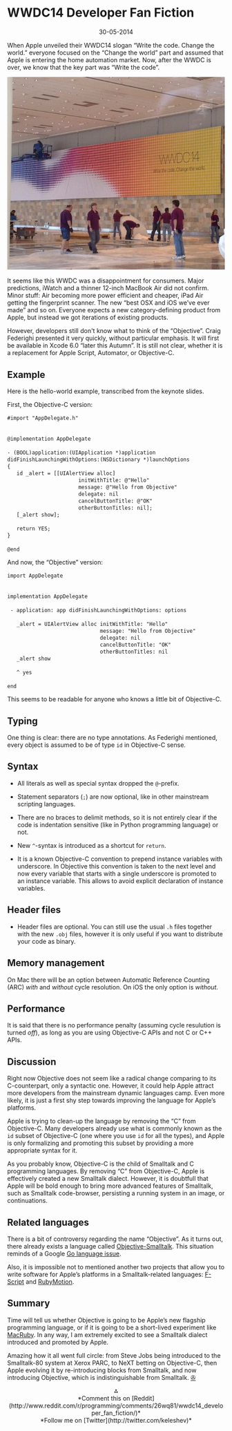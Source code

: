 WWDC14 Developer Fan Fiction
============================

<center>30-05-2014</center>

When Apple unveiled their WWDC14 slogan
“Write the code. Change the world.”
everyone focused on the “Change the world” part and
assumed that Apple is entering the home
automation market. Now, after the WWDC is over,
we know that the key part was “Write the code”.

<center><img src='/wwdc14.jpg'></center>

It seems like this WWDC was a disappointment for consumers.
Major predictions, iWatch and a thinner 12-inch
MacBook Air did not confirm.
Minor stuff:
Air becoming more power efficient and cheaper, iPad Air
getting the fingerprint scanner. The new “best OSX and
iOS we’ve ever made” and so on.
Everyone expects a new category-defining product
from Apple, but instead we got iterations of
existing products.

However, developers still don't know what to think
of the “Objective”. Craig Federighi presented it
very quickly, without particular emphasis.
It will first be available in
Xcode 6.0 “later this Autumn”. It is still not clear,
whether it is a replacement for Apple Script, Automator,
or Objective-C.

Example
-------

Here is the hello-world example, transcribed from the
keynote slides.

First, the Objective-C version:

    #import "AppDelegate.h"


    @implementation AppDelegate

    - (BOOL)application:(UIApplication *)application
    didFinishLaunchingWithOptions:(NSDictionary *)launchOptions
    {
       id _alert = [[UIAlertView alloc]
                           initWithTitle: @"Hello"
                           message: @"Hello from Objective"
                           delegate: nil
                           cancelButtonTitle: @"OK"
                           otherButtonTitles: nil];
       [_alert show];

       return YES;
    }

    @end

And now, the “Objective” version:

    import AppDelegate


    implementation AppDelegate

     - application: app didFinishLaunchingWithOptions: options

       _alert = UIAlertView alloc initWithTitle: "Hello"
                                  message: "Hello from Objective"
                                  delegate: nil
                                  cancelButtonTitle: "OK"
                                  otherButtonTitles: nil
       _alert show

       ^ yes

    end

This seems to be readable for anyone who knows a little
bit of Objective-C.

Typing
------

One thing is clear: there are no type annotations.  As
Federighi mentioned, every object is assumed to be of
type `id` in Objective-C sense.

Syntax
------

- All literals as well as special syntax dropped the
  `@`-prefix.

- Statement separators (`;`) are now optional, like in
  other mainstream scripting languages.

- There are no braces to delimit methods, so it is not
  entirely clear if the code is indentation sensitive (like
  in Python programming language) or not.

- New `^`-syntax is introduced as a shortcut for `return`.

- It is a known Objective-C convention to prepend instance
  variables with underscore. In Objective this convention
  is taken to the next level and now every variable
  that starts with a single underscore is promoted to an
  instance variable. This allows to avoid explicit
  declaration of instance variables.

Header files
------------

- Header files are optional. You can still use the usual
  `.h` files together with the new `.obj` files, however
  it is only useful if you want to distribute your code as
  binary.

Memory management
-----------------

On Mac there will be an option between Automatic Reference
Counting (ARC) *with* and *without* cycle resolution. On iOS
the only option is *without*.

Performance
-----------

It is said that there is no performance penalty (assuming
cycle resulution is turned *off*), as long as you are using
Objective-C APIs and not C or C++ APIs.

Discussion
----------

Right now Objective does not seem like a radical change
comparing to its C-counterpart, only a syntactic one.
However, it could help Apple attract more developers
from the mainstream dynamic languages camp. Even more likely, it
is just a first shy step towards improving the language
for Apple’s platforms.

Apple is trying to clean-up the language
by removing the “C” from Objective-C. Many developers
already use what is commonly known as the `id`
subset of Objective-C (one where you use `id` for
all the types), and Apple is only formalizing and
promoting this subset by providing a more appropriate
syntax for it.

As you probably know, Objective-C is the child of
Smalltalk and C programming languages. By removing
“C” from Objective-C, Apple is effectively created
a new Smalltalk dialect.  However, it is
doubtfull that Apple will be bold enough to bring
more advanced features of Smalltalk, such as
Smalltalk code-browser, persisting a running system
in an image, or continuations.

Related languages
-----------------

There is a bit of controversy regarding the name
“Objective”. As it turns out, there already exists
a language called [Objective-Smalltalk](http://objective.st/).
This situation reminds of a Google [Go language issue](https://code.google.com/p/go/issues/detail?id=9).

Also, it is impossible not to mentioned another
two projects that allow you to write software for
Apple’s platforms in a Smalltalk-related languages:
[F-Script](http://www.fscript.org/) and
[RubyMotion](http://www.rubymotion.com/).

Summary
-------

Time will tell us whether Objective is going to be Apple’s new
flagship programming language, or if it is going to be
a short-lived experiment like [MacRuby](http://www.macruby.org/).
In any way, I am extremely excited to see a Smalltalk
dialect introduced and promoted by Apple.

Amazing how it all went full circle: from Steve Jobs
being introduced to the Smalltalk-80 system at Xerox PARC,
to NeXT betting on Objective-C, then Apple evolving
it by re-introducing blocks from Smalltalk, and
now introducing Objective, which is
indistinguishable from Smalltalk. [&#9991;](/ "Home")

<center>&#8258;</center>

<center markdown="1">
*Comment this on [Reddit](http://www.reddit.com/r/programming/comments/26wq81/wwdc14_developer_fan_fiction/)*
<br/>
*Follow me on [Twitter](http://twitter.com/keleshev)*
</center>
